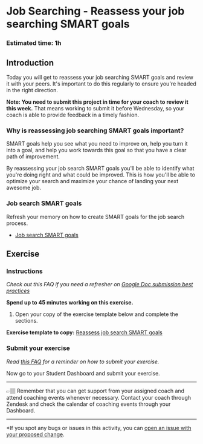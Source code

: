 # Job Searching - Reassess your job searching SMART goals

### **Estimated time**: 1h

## Introduction

Today you will get to reassess your job searching SMART goals and review it with your peers. It's important to do this regularly to ensure you're headed in the right direction. 

**Note: You need to submit this project in time for your coach to review it this week.** That means working to submit it before Wednesday, so your coach is able to provide feedback in a timely fashion. 

### Why is reassessing job searching SMART goals important?

SMART goals help you see what you need to improve on, help you turn it into a goal, and help you work towards this goal so that you have a clear path of improvement. 

By reassessing your job search SMART goals you'll be able to identify what you're doing right and what could be improved. This is how you'll be able to optimize your search and maximize your chance of landing your next awesome job. 

### Job search SMART goals

Refresh your memory on how to create SMART goals for the job search process. 

- [Job search SMART goals](https://github.com/microverseinc/curriculum-professional-skills/blob/main/job-search/using-the-smart-method-to-create-your-job-search-plan.md)


## Exercise

### Instructions

*Check out this FAQ if you need a refresher on [Google Doc submission best practices](https://microverse.zendesk.com/hc/en-us/articles/360063156813)*

**Spend up to 45 minutes working on this exercise.**

1. Open your copy of the exercise template below and complete the sections. 

**Exercise template to copy:** [Reassess job search SMART goals](https://docs.google.com/document/d/1ciNvlsfoNacSY1y_I22k5xAnRZY25oB1fPr3Kydr9Kg/edit#)

### Submit your exercise

*Read [this FAQ](https://microverse.zendesk.com/hc/en-us/articles/360061344234) for a reminder on how to submit your exercise.* 

Now go to your Student Dashboard and submit your exercise.


**************************************************************************************************************
                                                                                                               
👉🏽 Remember that you can get support from your assigned coach and attend coaching events whenever necessary. Contact your coach through Zendesk and check the calendar of coaching events through your Dashboard.    

---

*If you spot any bugs or issues in this activity, you can [open an issue with your proposed change](https://github.com/microverseinc/curriculum-transversal-skills/blob/main/git-github/articles/open_issue.md).
